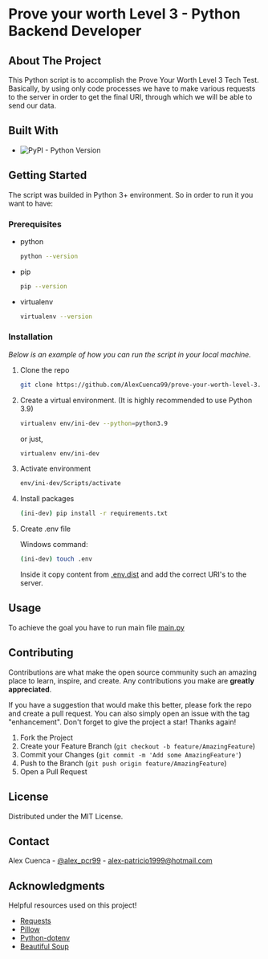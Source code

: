 <!-- ABOUT THE PROJECT -->
# Prove your worth Level 3 - Python Backend Developer

## About The Project

This Python script is to accomplish the Prove Your Worth Level 3 Tech Test. Basically, by using only code processes we have to make various requests to the server in order to get the final URI, through which we will be able to send our data.

## Built With

* ![PyPI - Python Version](https://img.shields.io/pypi/pyversions/3)

<!-- GETTING STARTED -->
## Getting Started

The script was builded in Python 3+ environment. So in order to run it you want to have:

### Prerequisites

* python

  ```sh
  python --version
  ```

* pip

    ``` sh
    pip --version
    ```

* virtualenv

    ``` sh
    virtualenv --version
    ```

### Installation

_Below is an example of how you can run the script in your local machine._

1. Clone the repo

   ```sh
   git clone https://github.com/AlexCuenca99/prove-your-worth-level-3.git
   ```

2. Create a virtual environment. (It is highly recommended to use Python 3.9)

    ```sh
    virtualenv env/ini-dev --python=python3.9
    ```

    or just,

    ```sh
    virtualenv env/ini-dev
    ```

3. Activate environment

    ```sh
    env/ini-dev/Scripts/activate
    ```

4. Install packages

   ```sh
   (ini-dev) pip install -r requirements.txt
   ```

5. Create .env file

    Windows command:

   ```sh
   (ini-dev) touch .env 
   ```

   Inside it copy content from [.env.dist]() and add the correct URI's to the server.

<!-- USAGE EXAMPLES -->
## Usage

To achieve the goal you have to run main file [main.py](https://github.com/AlexCuenca99/prove-your-worth-level-3/blob/4cb3e2c9d3bca88a9d3de19dddda57b8472c9f81/main.py)

<!-- CONTRIBUTING -->
## Contributing

Contributions are what make the open source community such an amazing place to learn, inspire, and create. Any contributions you make are **greatly appreciated**.

If you have a suggestion that would make this better, please fork the repo and create a pull request. You can also simply open an issue with the tag "enhancement".
Don't forget to give the project a star! Thanks again!

1. Fork the Project
2. Create your Feature Branch (`git checkout -b feature/AmazingFeature`)
3. Commit your Changes (`git commit -m 'Add some AmazingFeature'`)
4. Push to the Branch (`git push origin feature/AmazingFeature`)
5. Open a Pull Request

<!-- LICENSE -->
## License

Distributed under the MIT License.

<!-- CONTACT -->
## Contact

Alex Cuenca - [@alex_pcr99](https://twitter.com/alex_pcr99) - <alex-patricio1999@hotmail.com>

<!-- ACKNOWLEDGMENTS -->
## Acknowledgments

Helpful resources used on this project!

* [Requests](https://requests.readthedocs.io/en/latest/)
* [Pillow](https://pillow.readthedocs.io/en/stable/)
* [Python-dotenv](https://github.com/theskumar/python-dotenv)
* [Beautiful Soup](https://www.crummy.com/software/BeautifulSoup/bs4/doc/)
